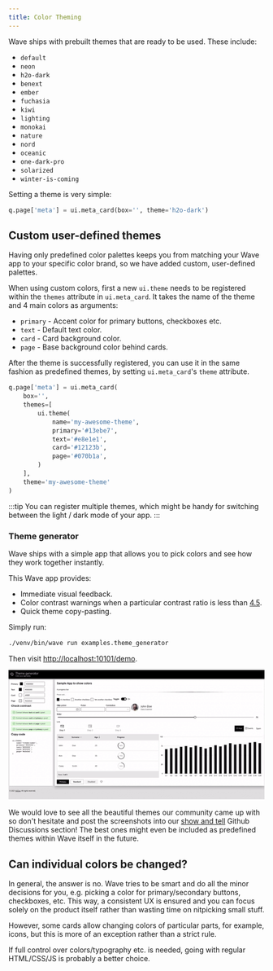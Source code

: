 ```yaml
---
title: Color Theming
---
```



Wave ships with prebuilt themes that are ready to be used. These include:

* `default`
* `neon`
* `h2o-dark`
* `benext`
* `ember`
* `fuchasia`
* `kiwi`
* `lighting`
* `monokai`
* `nature`
* `nord`
* `oceanic`
* `one-dark-pro`
* `solarized`
* `winter-is-coming`

Setting a theme is very simple:

```py
q.page['meta'] = ui.meta_card(box='', theme='h2o-dark')
```

## Custom user-defined themes

Having only predefined color palettes keeps you from matching your Wave app to your specific color brand, so we have added custom, user-defined palettes.

When using custom colors, first a new `ui.theme` needs to be registered within the `themes` attribute in `ui.meta_card`. It takes the name of the theme and 4 main colors as arguments:

* `primary` - Accent color for primary buttons, checkboxes etc.
* `text` - Default text color.
* `card` - Card background color.
* `page` - Base background color behind cards.

After the theme is successfully registered, you can use it in the same fashion as predefined themes, by setting `ui.meta_card`'s `theme` attribute.

```py
q.page['meta'] = ui.meta_card(
    box='',
    themes=[
        ui.theme(
            name='my-awesome-theme',
            primary='#13ebe7',
            text='#e8e1e1',
            card='#12123b',
            page='#070b1a',
        )
    ],
    theme='my-awesome-theme'
)
```

:::tip
You can register multiple themes, which might be handy for switching between the light / dark mode of your app.
:::

### Theme generator

Wave ships with a simple app that allows you to pick colors and see how they work together instantly.

This Wave app provides:

* Immediate visual feedback.
* Color contrast warnings when a particular contrast ratio is less than [4.5](https://www.w3.org/TR/UNDERSTANDING-WCAG20/visual-audio-contrast-contrast.html).
* Quick theme copy-pasting.

Simply run:

```sh
./venv/bin/wave run examples.theme_generator
```

Then visit <http://localhost:10101/demo>.

![theme-generator](assets/theme-generator.gif)

We would love to see all the beautiful themes our community came up with so don't hesitate and post the screenshots into our [show and tell](https://github.com/h2oai/wave/discussions/categories/show-and-tell) Github Discussions section! The best ones might even be included as predefined themes within Wave itself in the future.

## Can individual colors be changed?

In general, the answer is no. Wave tries to be smart and do all the minor decisions for you, e.g. picking a color for primary/secondary buttons, checkboxes, etc. This way, a consistent UX is ensured and you can focus solely on the product itself rather than wasting time on nitpicking small stuff.

However, some cards allow changing colors of particular parts, for example, icons, but this is more of an exception rather than a strict rule.

If full control over colors/typography etc. is needed, going with regular HTML/CSS/JS is probably a better choice.

